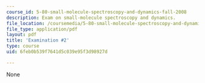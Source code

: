```yaml
---
course_id: 5-80-small-molecule-spectroscopy-and-dynamics-fall-2008
description: Exam on small-molecule spectroscopy and dynamics.
file_location: /coursemedia/5-80-small-molecule-spectroscopy-and-dynamics-fall-2008/6feb0b539f7641d5c039e95f3d98927d_exam2_1977.pdf
file_type: application/pdf
layout: pdf
title: 'Examination #2'
type: course
uid: 6feb0b539f7641d5c039e95f3d98927d

---
```

None